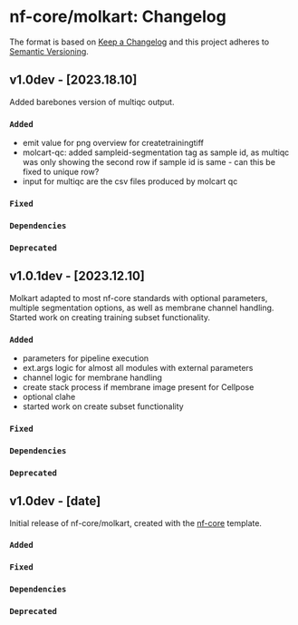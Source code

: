 # nf-core/molkart: Changelog

The format is based on [Keep a Changelog](https://keepachangelog.com/en/1.0.0/)
and this project adheres to [Semantic Versioning](https://semver.org/spec/v2.0.0.html).

## v1.0dev - [2023.18.10]

Added barebones version of multiqc output.

### `Added`

- emit value for png overview for createtrainingtiff
- molcart-qc: added sampleid-segmentation tag as sample id, as multiqc was only showing the second row if sample id is same - can this be fixed to unique row?
- input for multiqc are the csv files produced by molcart qc

### `Fixed`

### `Dependencies`

### `Deprecated`

## v1.0.1dev - [2023.12.10]

Molkart adapted to most nf-core standards with optional parameters, multiple segmentation options, as well as membrane channel handling. Started work on creating training subset functionality.

### `Added`

- parameters for pipeline execution
- ext.args logic for almost all modules with external parameters
- channel logic for membrane handling
- create stack process if membrane image present for Cellpose
- optional clahe
- started work on create subset functionality

### `Fixed`

### `Dependencies`

### `Deprecated`

## v1.0dev - [date]

Initial release of nf-core/molkart, created with the [nf-core](https://nf-co.re/) template.

### `Added`

### `Fixed`

### `Dependencies`

### `Deprecated`
